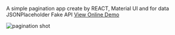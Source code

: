 A simple pagination app create by REACT, Material UI and for data JSONPlaceholder Fake API
[View Online Demo](https://pagination-simple-app.vercel.app/)

![pagination shot](https://github.com/fariidlotfi/pagination-simple-app/assets/138003177/c64823fb-f710-411f-916b-c34d2c7e3347)
